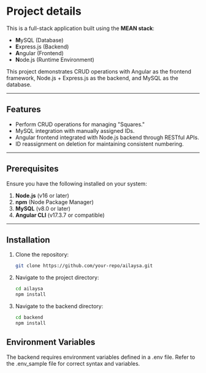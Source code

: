 # Project details

This is a full-stack application built using the **MEAN stack**:

- **M**ySQL (Database)
- **E**xpress.js (Backend)
- **A**ngular (Frontend)
- **N**ode.js (Runtime Environment)

This project demonstrates CRUD operations with Angular as the frontend framework, Node.js + Express.js as the backend, and MySQL as the database.

---

## Features

- Perform CRUD operations for managing "Squares."
- MySQL integration with manually assigned IDs.
- Angular frontend integrated with Node.js backend through RESTful APIs.
- ID reassignment on deletion for maintaining consistent numbering.

---

## Prerequisites

Ensure you have the following installed on your system:

1. **Node.js** (v16 or later)
2. **npm** (Node Package Manager)
3. **MySQL** (v8.0 or later)
4. **Angular CLI** (v17.3.7 or compatible)

---

## Installation

1. Clone the repository:
   ```bash
   git clone https://github.com/your-repo/ailaysa.git
   ```
2. Navigate to the project directory:
   ```bash
   cd ailaysa
   npm install
   ```
3. Navigate to the backend directory:
   ```bash
   cd backend
   npm install
   ```

## Environment Variables

The backend requires environment variables defined in a .env file. Refer to the .env_sample file for correct syntax and variables.
